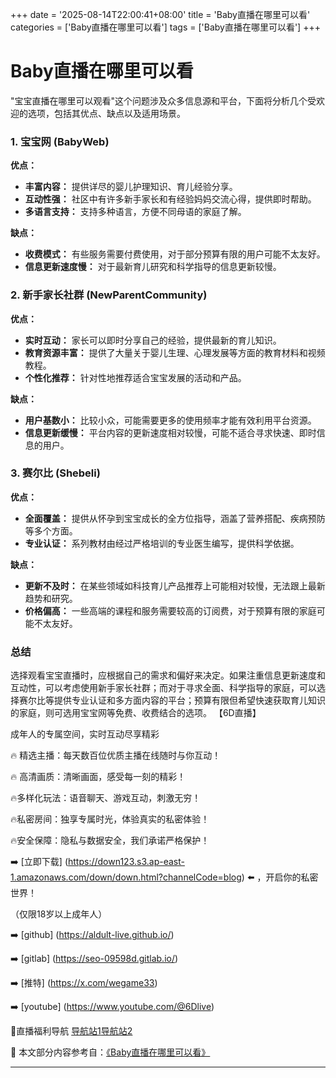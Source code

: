 +++
date = '2025-08-14T22:00:41+08:00'
title = 'Baby直播在哪里可以看'
categories = ['Baby直播在哪里可以看']
tags = ['Baby直播在哪里可以看']
+++

# Baby直播在哪里可以看

"宝宝直播在哪里可以观看"这个问题涉及众多信息源和平台，下面将分析几个受欢迎的选项，包括其优点、缺点以及适用场景。

### 1. 宝宝网 (BabyWeb)
**优点：**
- **丰富内容：** 提供详尽的婴儿护理知识、育儿经验分享。
- **互动性强：** 社区中有许多新手家长和有经验妈妈交流心得，提供即时帮助。
- **多语言支持：** 支持多种语言，方便不同母语的家庭了解。

**缺点：**
- **收费模式：** 有些服务需要付费使用，对于部分预算有限的用户可能不太友好。
- **信息更新速度慢：** 对于最新育儿研究和科学指导的信息更新较慢。

### 2. 新手家长社群 (NewParentCommunity)
**优点：**
- **实时互动：** 家长可以即时分享自己的经验，提供最新的育儿知识。
- **教育资源丰富：** 提供了大量关于婴儿生理、心理发展等方面的教育材料和视频教程。
- **个性化推荐：** 针对性地推荐适合宝宝发展的活动和产品。

**缺点：**
- **用户基数小：** 比较小众，可能需要更多的使用频率才能有效利用平台资源。
- **信息更新缓慢：** 平台内容的更新速度相对较慢，可能不适合寻求快速、即时信息的用户。

### 3. 赛尔比 (Shebeli)
**优点：**
- **全面覆盖：** 提供从怀孕到宝宝成长的全方位指导，涵盖了营养搭配、疾病预防等多个方面。
- **专业认证：** 系列教材由经过严格培训的专业医生编写，提供科学依据。

**缺点：**
- **更新不及时：** 在某些领域如科技育儿产品推荐上可能相对较慢，无法跟上最新趋势和研究。
- **价格偏高：** 一些高端的课程和服务需要较高的订阅费，对于预算有限的家庭可能不太友好。

### 总结
选择观看宝宝直播时，应根据自己的需求和偏好来决定。如果注重信息更新速度和互动性，可以考虑使用新手家长社群；而对于寻求全面、科学指导的家庭，可以选择赛尔比等提供专业认证和多方面内容的平台；预算有限但希望快速获取育儿知识的家庭，则可选用宝宝网等免费、收费结合的选项。
【6D直播】

 成年人的专属空间，实时互动尽享精彩

🔥 精选主播：每天数百位优质主播在线随时与你互动！

🔥 高清画质：清晰画面，感受每一刻的精彩！

🔥多样化玩法：语音聊天、游戏互动，刺激无穷！

🔥私密房间：独享专属时光，体验真实的私密体验！

🔥安全保障：隐私与数据安全，我们承诺严格保护！

➡️ [立即下载] (https://down123.s3.ap-east-1.amazonaws.com/down/down.html?channelCode=blog) ⬅️ ，开启你的私密世界！

 （仅限18岁以上成年人）

➡️ [github] (https://aldult-live.github.io/)

➡️ [gitlab] (https://seo-09598d.gitlab.io/)

➡️ [推特] (https://x.com/wegame33)

➡️ [youtube] (https://www.youtube.com/@6Dlive)

🔞直播福利导航   [导航站1](https://webstack-86085a.gitlab.io/)[导航站2](https://onlygit123-2.github.io/)

📘 本文部分内容参考自：[《Baby直播在哪里可以看》](https://webstack-hugo-7.pages.dev/)

---
